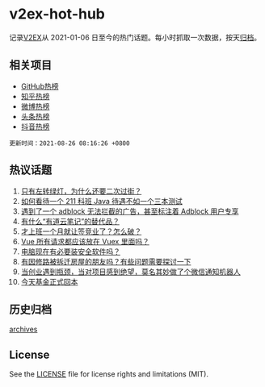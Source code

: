 # v2ex-hot-hub

 记录[V2EX](https://www.v2ex.com/)从 2021-01-06 日至今的热门话题。每小时抓取一次数据，按天[归档](archives)。
 
 ## 相关项目

- [GitHub热榜](https://github.com/snaildev/github-hot-hub)
- [知乎热榜](https://github.com/snaildev/zhihu-hot-hub)
- [微博热榜](https://github.com/snaildev/weibo-hot-hub)
- [头条热榜](https://github.com/snaildev/toutiao-hot-hub)
- [抖音热榜](https://github.com/snaildev/douyin-hot-hub)


 `更新时间：2021-08-26 08:16:26 +0800`

## 热议话题

1. [只有左转绿灯，为什么还要二次过街？](https://www.v2ex.com/t/797842)
1. [如何看待一个 211 科班 Java 待遇不如一个三本测试](https://www.v2ex.com/t/797840)
1. [遇到了一个 adblock 无法拦截的广告，甚至标注着 Adblock 用户专享](https://www.v2ex.com/t/797896)
1. [有什么“有道云笔记”的替代品？](https://www.v2ex.com/t/797839)
1. [才上班一个月就让签竞业了？怎么破？](https://www.v2ex.com/t/797832)
1. [Vue 所有请求都应该放在 Vuex 里面吗？](https://www.v2ex.com/t/797854)
1. [电脑现在有必要装安全软件吗？](https://www.v2ex.com/t/797866)
1. [有因修路被拆迁房屋的朋友吗？有些问题需要探讨一下](https://www.v2ex.com/t/797852)
1. [当创业遇到瓶颈，当对项目感到绝望，莫名其妙做了个微信通知机器人](https://www.v2ex.com/t/797828)
1. [今天基金正式回本](https://www.v2ex.com/t/797920)

## 历史归档

[archives](archives)

## License

See the [LICENSE](LICENSE) file for license rights and limitations (MIT).
